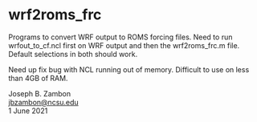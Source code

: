 # wrf2roms_frc

Programs to convert WRF output to ROMS forcing files.  Need to run wrfout_to_cf.ncl first on WRF output and then the wrf2roms_frc.m file.  Default selections in both should work.

Need up fix bug with NCL running out of memory.  Difficult to use on less than 4GB of RAM.

Joseph B. Zambon  
jbzambon@ncsu.edu  
1 June 2021
